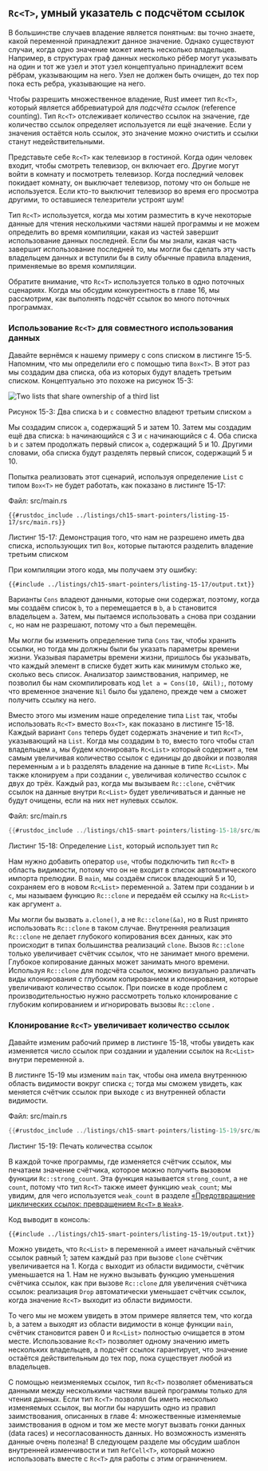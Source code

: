 ## `Rc<T>`, умный указатель с подсчётом ссылок

В большинстве случаев владение является понятным: вы точно знаете, какой переменной принадлежит данное значение. Однако существуют случаи, когда одно значение может иметь несколько владельцев. Например, в структурах граф данных несколько рёбер могут указывать на один и тот же узел и этот узел концептуально принадлежит всем рёбрам, указывающим на него. Узел не должен быть очищен, до тех пор пока есть ребра, указывающие на него.

Чтобы разрешить множественное владение, Rust имеет тип `Rc<T>`, который является аббревиатурой для *подсчёта ссылок* (reference counting). Тип `Rc<T>` отслеживает количество ссылок на значение, где количество ссылок определяет используется ли ещё значение. Если у значения остаётся ноль ссылок, это значение можно очистить и ссылки станут недействительными.

Представьте себе `Rc<T>` как телевизор в гостиной. Когда один человек входит, чтобы смотреть телевизор, он включает его. Другие могут войти в комнату и посмотреть телевизор. Когда последний человек покидает комнату, он выключает телевизор, потому что он больше не используется. Если кто-то выключит телевизор во время его просмотра другими, то оставшиеся телезрители устроят шум!

Тип `Rc<T>` используется, когда мы хотим разместить в куче некоторые данные для чтения несколькими частями нашей программы и не можем определить во время компиляции, какая из частей завершит использование данных последней. Если бы мы знали, какая часть завершит использование последней то, мы могли бы сделать эту часть владельцем данных и вступили бы в силу обычные правила владения, применяемые во время компиляции.

Обратите внимание, что `Rc<T>` используется только в одно поточных сценариях. Когда мы обсудим конкурентность в главе 16, мы рассмотрим, как выполнять подсчёт ссылок во много поточных программах.

### Использование `Rc<T>` для совместного использования данных

Давайте вернёмся к нашему примеру с cons списком в листинге 15-5. Напомним, что мы определили его с помощью типа `Box<T>`. В этот раз мы создадим два списка, оба из которых будут владеть третьим списком. Концептуально это похоже на рисунок 15-3:


<img alt="Two lists that share ownership of a third list" src="../../rustbook-en/src/img/trpl15-03.svg" class="center">

<span class="caption">Рисунок 15-3: Два списка <code>b</code> и <code>c</code> совместно владеют третьим списком <code>a</code></span>

Мы создадим список `a`, содержащий 5 и затем 10. Затем мы создадим ещё два списка: `b` начинающийся с 3 и `c` начинающийся с 4. Оба списка `b` и `c` затем продолжать первый список `a`, содержащий 5 и 10. Другими словами, оба списка будут разделять первый список, содержащий 5 и 10.

Попытка реализовать этот сценарий, используя определение `List` с типом `Box<T>` не будет работать, как показано в листинге 15-17:

<span class="filename">Файл: src/main.rs</span>

```rust,ignore,does_not_compile
{{#rustdoc_include ../listings/ch15-smart-pointers/listing-15-17/src/main.rs}}
```

<span class="caption">Листинг 15-17: Демонстрация того, что нам не разрешено иметь два списка, использующих тип <code>Box<T></code>, которые пытаются разделить владение третьим списком</span>

При компиляции этого кода, мы получаем эту ошибку:

```console
{{#include ../listings/ch15-smart-pointers/listing-15-17/output.txt}}
```

Варианты `Cons` владеют данными, которые они содержат, поэтому, когда мы создаём список `b`, то `a` перемещается в `b`, а `b` становится владельцем `a`. Затем, мы пытаемся использовать `a` снова при создании `c`, но нам не разрешают, потому что `a` был перемещён.

Мы могли бы изменить определение типа `Cons` так, чтобы хранить ссылки, но тогда мы должны были бы указать параметры времени жизни. Указывая параметры времени жизни, пришлось бы указывать, что каждый элемент в списке будет жить как минимум столько же, сколько весь список. Анализатор заимствования, например, не позволил бы нам скомпилировать код `let a = Cons(10, &Nil);`, потому что временное значение `Nil` было бы удалено, прежде чем `a` сможет получить ссылку на него.

Вместо этого мы изменим наше определение типа `List` так, чтобы использовать `Rc<T>` вместо `Box<T>`, как показано в листинге 15-18. Каждый вариант `Cons` теперь будет содержать значение и тип `Rc<T>`, указывающий на `List`. Когда мы создадим `b` то, вместо того чтобы стал владельцем `a`, мы будем клонировать `Rc<List>` который содержит `a`, тем самым увеличивая количество ссылок с единицы до двойки и позволяя переменным `a` и `b` разделять владение на данные в типе `Rc<List>`. Мы также клонируем `a` при создании `c`, увеличивая количество ссылок с двух до трёх. Каждый раз, когда мы вызываем `Rc::clone`, счётчик ссылок на данные внутри `Rc<List>` будет увеличиваться и данные не будут очищены, если на них нет нулевых ссылок.

<span class="filename">Файл: src/main.rs</span>

```rust
{{#rustdoc_include ../listings/ch15-smart-pointers/listing-15-18/src/main.rs}}
```

<span class="caption">Листинг 15-18: Определение <code>List</code>, который использует тип <code>Rc<T></code></span>

Нам нужно добавить оператор `use`, чтобы подключить тип `Rc<T>` в область видимости, потому что он не входит в список автоматического импорта прелюдии. В `main`, мы создаём список владеющий 5 и 10, сохраняем его в новом `Rc<List>` переменной `a`. Затем при создании `b` и `c`, мы называем функцию `Rc::clone` и передаём ей ссылку на `Rc<List>` как аргумент `a`.

Мы могли бы вызвать `a.clone()`, а не `Rc::clone(&a)`, но в Rust принято использовать `Rc::clone` в таком случае. Внутренняя реализация `Rc::clone` не делает глубокого копирования всех данных, как это происходит в типах большинства реализаций `clone`. Вызов `Rc::clone` только увеличивает счётчик ссылок, что не занимает много времени. Глубокое копирование данных может занимать много времени. Используя `Rc::clone` для подсчёта ссылок, можно визуально различать виды клонирования с глубоким копированием и клонирования, которые увеличивают количество ссылок. При поиске  в коде проблем с производительностью нужно рассмотреть только  клонирование с глубоким копированием и игнорировать вызовы `Rc::clone` .

### Клонирование `Rc<T>` увеличивает количество ссылок

Давайте изменим рабочий пример в листинге 15-18, чтобы увидеть как изменяется число ссылок при создании и удалении ссылок на `Rc<List>` внутри переменной `a`.

В листинге 15-19 мы изменим `main` так, чтобы она имела внутреннюю область видимости вокруг списка `c`; тогда мы сможем увидеть, как меняется счётчик ссылок при выходе `c` из внутренней области видимости.

<span class="filename">Файл: src/main.rs</span>

```rust
{{#rustdoc_include ../listings/ch15-smart-pointers/listing-15-19/src/main.rs:here}}
```

<span class="caption">Листинг 15-19: Печать количества ссылок</span>

В каждой точке программы, где изменяется счётчик ссылок, мы печатаем значение счётчика, которое можно получить вызовом функции `Rc::strong_count`. Эта функция называется `strong_count`, а не `count`, потому что тип `Rc<T>` также имеет функцию `weak_count`; мы увидим, для чего используется `weak_count` в разделе <a href="ch15-06-reference-cycles.html#preventing-reference-cycles-turning-an-rct-into-a-weakt" data-md-type="link">«Предотвращение циклических ссылок: превращением `Rc<T>` в <code data-md-type="codespan">Weak</code>»</a><!--  -->.

Код выводит в консоль:

```console
{{#include ../listings/ch15-smart-pointers/listing-15-19/output.txt}}
```

Можно увидеть, что `Rc<List>` в переменной `a` имеет начальный счётчик ссылок равный 1; затем каждый раз при вызове `clone` счётчик увеличивается на 1. Когда `c` выходит из области видимости, счётчик уменьшается на 1. Нам не нужно вызывать функцию уменьшения счётчика ссылок, как при вызове `Rc::clone` для увеличения счётчика ссылок: реализация `Drop` автоматически уменьшает счётчик ссылок, когда значение `Rc<T>` выходит из области видимости.

То чего мы не можем увидеть в этом примере является тем, что когда `b`, а затем `a` выходят из области видимости в конце функции `main`, счётчик становится равен 0 и `Rc<List>` полностью очищается в этом месте. Использование `Rc<T>` позволяет одному значению иметь нескольких владельцев, а подсчёт ссылок гарантирует, что значение остаётся действительным до тех пор, пока существует любой из владельцев.

С помощью неизменяемых ссылок, тип `Rc<T>` позволяет обмениваться данными между несколькими частями вашей программы только для чтения данных. Если тип `Rc<T>` позволял бы иметь несколько изменяемых ссылок, вы могли бы нарушить одно из правил заимствования, описанных в главе 4: множественные изменяемые заимствования в одном и том же месте могут вызвать гонки данных (data races) и несогласованность данных. Но возможность изменять данные очень полезна! В следующем разделе мы обсудим шаблон внутренней изменчивости и тип `RefCell<T>`, который можно использовать вместе с `Rc<T>` для работы с этим ограничением.


